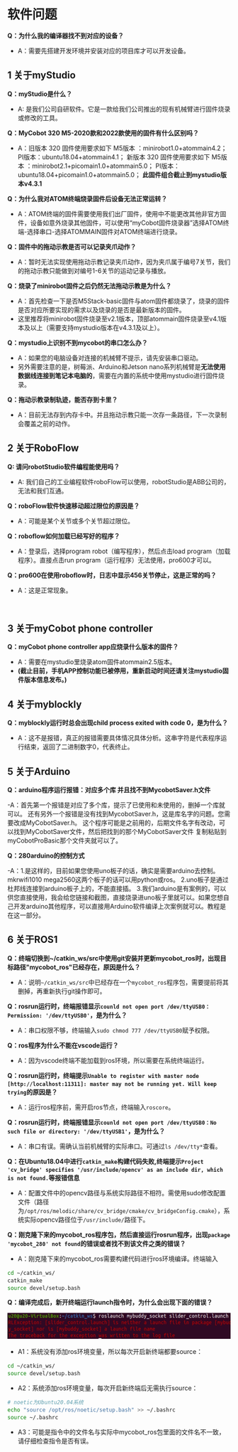 # 软件问题

**Q：为什么我的编译器找不到对应的设备？**
- A：需要先搭建开发环境并安装对应的项目库才可以开发设备。


## 1 关于myStudio

**Q：myStudio是什么？**
- A: 是我们公司自研软件。它是一款给我们公司推出的现有机械臂进行固件烧录或修改的工具。


**Q：MyCobot 320 M5-2020款和2022款使用的固件有什么区别吗？**
- A：旧版本 320  固件使用要求如下
M5版本 ：minirobot1.0+atommain4.2；
PI版本：ubuntu18.04+atommain4.1；
	 新版本 320  固件使用要求如下
M5版本 ：minirobot2.1+picomain1.0+atommain5.0；
PI版本：ubuntu18.04+picomain1.0+atommain5.0；
**此固件组合截止到mystudio版本v4.3.1**


**Q：为什么我对ATOM终端烧录固件后设备无法正常运转？**
- A：ATOM终端的固件需要使用我们出厂固件，使用中不能更改其他非官方固件，设备如意外烧录其他固件，可以使用“myCobot固件烧录器”选择ATOM终端-选择串口-选择ATOMMAIN固件对ATOM终端进行烧录。


**Q：固件中的拖动示教是否可以记录夹爪动作？**
- A：暂时无法实现使用拖动示教记录夹爪动作，因为夹爪属于编号7关节，我们的拖动示教只能做到对编号1-6关节的运动记录与播放。


**Q：烧录了minirobot固件之后仍然无法拖动示教是为什么？**
- A：首先检查一下是否M5Stack-basic固件与atom固件都烧录了，烧录的固件是否对应所要实现的需求以及烧录的是否是最新版本的固件。
- 这里推荐将minirobot固件烧录至v2.1版本，顶部atommain固件烧录至v4.1版本及以上（需要支持mystudio版本在v4.3.1及以上）。



**Q：mystudio上识别不到mycobot的串口怎么办？**
- A：如果您的电脑设备对连接的机械臂不提示，请先安装串口驱动。
- 另外需要注意的是，树莓派、Arduino和Jetson nano系列机械臂是**无法使用数据线连接到笔记本电脑的**，需要在内置的系统中使用mystudio进行固件烧录。

**Q：拖动示教录制轨迹，能否存到卡里？**

- A：目前无法存到内存卡中。并且拖动示教只能一次存一条路径，下一次录制会覆盖之前的动作。


## 2 关于RoboFlow


**Q: 请问robotStudio软件编程能使用吗？**
- A: 我们自己的工业编程软件roboFlow可以使用，robotStudio是ABB公司的，无法和我们互通。


**Q：roboFlow软件快速移动超过限位的原因是？**

- A：可能是某个关节或多个关节超过限位。


**Q：roboflow如何加载已经写好的程序？**

- A：登录后，选择program robot（编写程序），然后点击load program（加载程序）。直接点击run program（运行程序）无法使用，pro600才可以。

**Q：pro600在使用roboflow时，日志中显示456关节停止，这是正常的吗？**

- A：这是正常现象。

	​				
## 3 关于myCobot phone controller


**Q：myCobot phone controller app应烧录什么版本的固件？**	
- A：需要在mystudio里烧录atom固件atommain2.5版本。
- **(截止目前，手机APP控制功能已被停用，重新启动时间还请关注mystudio固件版本信息发布。)**



## 4 关于myblockly


**Q：myblockly运行时总会出现child process exited with code 0，是为什么？**

- A：这不是报错，真正的报错需要具体情况具体分析。这串字符是代表程序运行结束，返回了二进制数字0，代表终止。
             


## 5 关于Arduino


**Q：arduino程序运行报错：对应多个库 并且找不到MycobotSaver.h文件**

-A：首先第一个报错是对应了多个库，提示了已使用和未使用的，删掉一个库就可以。
还有另外一个报错是没有找到MycobotSaver.h，这是库名字的问题。您需要改成MyCobotSaver.h。
这个程序可能是之前用的，后期文件名字有改动，可以找到MyCobotSaver文件，然后把找到的那个MyCobotSaver文件 复制粘贴到myCobotProBasic那个文件夹就可以了。

**Q：280arduino的控制方式**

-A：1.是这样的，目前如果您使用uno板子的话，确实是需要arduino去控制。mkrwifi1010 mega2560这两个板子的话可以用python或ros。
2.uno板子是通过杜邦线连接到arduino板子上的，不能直接插。
3.我们arduino是有案例的，可以供您直接使用，我会给您链接和截图，直接烧录进uno板子里就可以。如果您想自己开发arduino其他程序，可以直接用Arduino软件编译上次案例就可以。教程是在这一部分。

## 6 关于ROS1


**Q：终端切换到~/catkin_ws/src中使用git安装并更新mycobot_ros时，出现目标路径"mycobot_ros"已经存在，原因是什么？**
- A：说明`~/catkin_ws/src`中已经存在一个`mycobot_ros`程序包，需要提前将其删掉，再重新执行git操作即可。

**Q：rosrun运行时，终端报错显示`counld not open port /dev/ttyUSB0：Permission: '/dev/ttyUSB0'`，是为什么？**

- A：串口权限不够，终端输入`sudo chmod 777 /dev/ttyUSB0`赋予权限。

**Q：ros程序为什么不能在vscode运行？**

- A：因为vscode终端不能加载到ros环境，所以需要在系统终端运行。

**Q：rosrun运行时，终端提示`Unable to register with master node [http://localhost:11311]: master may not be running yet. Will keep trying`的原因是？**

- A：运行ros程序前，需开启ros节点，终端输入`roscore`。

**Q：rosrun运行时，终端报错显示`counld not open port /dev/ttyUSB0：No such file or directory: '/dev/ttyUSB1'`，是为什么？**

- A：串口有误。需确认当前机械臂的实际串口。可通过`ls /dev/tty*`查看。

**Q：在Ubuntu18.04中进行`catkin_make`构建代码失败,终端提示`Project 'cv_bridge' specifies '/usr/include/opencv' as an include dir, which is not found.`等报错信息**

- A：配置文件中的opencv路径与系统实际路径不相符。需使用sudo修改配置文件（路径为`/opt/ros/melodic/share/cv_bridge/cmake/cv_bridgeConfig.cmake`），系统实际opencv路径位于`/usr/include/`路径下。


**Q：刚克隆下来的mycobot_ros程序包，然后直接运行rosrun程序，出现`package 'mycobot_280' not found`的错误或者找不到该文件之类的错误？**

- A：刚克隆下来的mycobot_ros需要构建代码进行ros环境编译。终端输入
  
```bash
cd ~/catkin_ws/
catkin_make
source devel/setup.bash
```

**Q：编译完成后，新开终端运行launch指令时，为什么会出现下面的错误？**

   ![软件](9.images/软件.png)


 - A1：系统没有添加ros环境变量，所以每次开启新终端都要source：

```bash
cd ~/catkin_ws/
source devel/setup.bash
```

- A2：系统添加ros环境变量，每次开启新终端后无需执行source：

```bash
# noetic为Ubuntu20.04系统
echo "source /opt/ros/noetic/setup.bash" >> ~/.bashrc
source ~/.bashrc
```

- A3：可能是指令中的文件名与实际中mycobot_ros包里面的文件名不一致，请仔细检查指令是否有误。